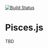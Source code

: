[![Build Status](https://travis-ci.org/palkan/pieces.svg?branch=v0.4)](https://travis-ci.org/palkan/pieces)

# Pisces.js
TBD   



